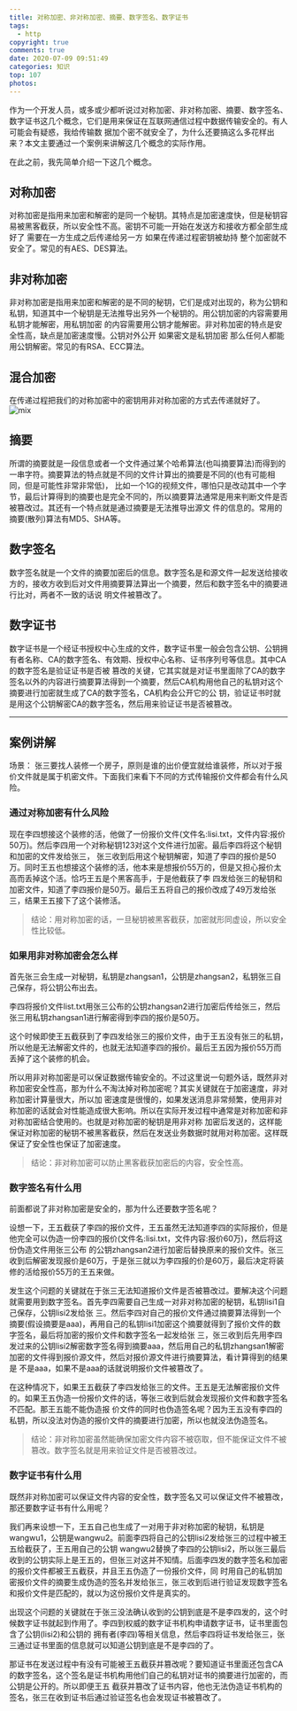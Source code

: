 ```yaml
---
title: 对称加密、非对称加密、摘要、数字签名、数字证书
tags:
  - http
copyright: true
comments: true
date: 2020-07-09 09:51:49
categories: 知识
top: 107
photos:
---
```


作为一个开发人员，或多或少都听说过对称加密、非对称加密、摘要、数字签名、数字证书这几个概念，它们是用来保证在互联网通信过程中数据传输安全的。有人可能会有疑惑，我给传输数
据加个密不就安全了，为什么还要搞这么多花样出来？本文主要通过一个案例来讲解这几个概念的实际作用。

在此之前，我先简单介绍一下这几个概念。
## 对称加密
对称加密是指用来加密和解密的是同一个秘钥。其特点是加密速度快，但是秘钥容易被黑客截获，所以安全性不高。密钥不可能一开始在发送方和接收方都全部生成好了 需要在一方生成之后传递给另一方 如果在传递过程密钥被劫持 整个加密就不安全了。常见的有AES、DES算法。

## 非对称加密
非对称加密是指用来加密和解密的是不同的秘钥，它们是成对出现的，称为公钥和私钥，知道其中一个秘钥是无法推导出另外一个秘钥的。用公钥加密的内容需要用私钥才能解密，用私钥加密
的内容需要用公钥才能解密。非对称加密的特点是安全性高，缺点是加密速度慢。公钥对外公开 如果密文是私钥加密 那么任何人都能用公钥解密。常见的有RSA、ECC算法。

## 混合加密
在传递过程把我们的对称加密中的密钥用非对称加密的方式去传递就好了。
![mix](http://cdn.mydearest.cn/blog/images/mix.png)

## 摘要
所谓的摘要就是一段信息或者一个文件通过某个哈希算法(也叫摘要算法)而得到的一串字符。摘要算法的特点就是不同的文件计算出的摘要是不同的(也有可能相同，但是可能性非常非常低)，
比如一个1G的视频文件，哪怕只是改动其中一个字节，最后计算得到的摘要也是完全不同的，所以摘要算法通常是用来判断文件是否被篡改过。其还有一个特点就是通过摘要是无法推导出源文
件的信息的。常用的摘要(散列)算法有MD5、SHA等。

## 数字签名
数字签名就是一个文件的摘要加密后的信息。数字签名是和源文件一起发送给接收方的，接收方收到后对文件用摘要算法算出一个摘要，然后和数字签名中的摘要进行比对，两者不一致的话说
明文件被篡改了。

## 数字证书
数字证书是一个经证书授权中心生成的文件，数字证书里一般会包含公钥、公钥拥有者名称、CA的数字签名、有效期、授权中心名称、证书序列号等信息。其中CA的数字签名是验证证书是否被
篡改的关键，它其实就是对证书里面除了CA的数字签名以外的内容进行摘要算法得到一个摘要，然后CA机构用他自己的私钥对这个摘要进行加密就生成了CA的数字签名，CA机构会公开它的公
钥，验证证书时就是用这个公钥解密CA的数字签名，然后用来验证证书是否被篡改。

---
<!--more-->

## 案例讲解
场景：
张三要找人装修一个房子，原则是谁的出价便宜就给谁装修，所以对于报价文件就是属于机密文件。下面我们来看下不同的方式传输报价文件都会有什么风险。

### 通过对称加密有什么风险
现在李四想接这个装修的活，他做了一份报价文件(文件名:lisi.txt，文件内容:报价50万)。然后李四用一个对称秘钥123对这个文件进行加密。最后李四将这个秘钥和加密的文件发给张三，
张三收到后用这个秘钥解密，知道了李四的报价是50万。同时王五也想接这个装修的活，他本来是想报价55万的，但是又担心报价太高而丢掉这个活。恰巧王五是个黑客高手，于是他截获了李
四发给张三的秘钥和加密文件，知道了李四报价是50万。最后王五将自己的报价改成了49万发给张三，结果王五接下了这个装修活。

> 结论：用对称加密的话，一旦秘钥被黑客截获，加密就形同虚设，所以安全性比较低。

### 如果用非对称加密会怎么样
首先张三会生成一对秘钥，私钥是zhangsan1，公钥是zhangsan2，私钥张三自己保存，将公钥公布出去。

李四将报价文件list.txt用张三公布的公钥zhangsan2进行加密后传给张三，然后张三用私钥zhangsan1进行解密得到李四的报价是50万。

这个时候即使王五截获到了李四发给张三的报价文件，由于王五没有张三的私钥，所以他是无法解密文件的，也就无法知道李四的报价。最后王五因为报价55万而丢掉了这个装修的机会。

所以用非对称加密是可以保证数据传输安全的。不过这里说一句题外话，既然非对称加密安全性高，那为什么不淘汰掉对称加密呢？其实关键就在于加密速度，非对称加密计算量很大，所以加
密速度是很慢的，如果发送消息非常频繁，使用非对称加密的话就会对性能造成很大影响。所以在实际开发过程中通常是对称加密和非对称加密结合使用的。也就是对称加密的秘钥是用非对称
加密后发送的，这样能保证对称加密的秘钥不被黑客截获，然后在发送业务数据时就用对称加密。这样既保证了安全性也保证了加密速度。

> 结论：非对称加密可以防止黑客截获加密后的内容，安全性高。

### 数字签名有什么用
前面都说了非对称加密是安全的，那为什么还要数字签名呢？

设想一下，王五截获了李四的报价文件，王五虽然无法知道李四的实际报价，但是他完全可以伪造一份李四的报价(文件名:lisi.txt，文件内容:报价60万)，然后将这份伪造文件用张三公布
的公钥zhangsan2进行加密后替换原来的报价文件。张三收到后解密发现报价是60万，于是张三就以为李四报的价是60万，最后决定将装修的活给报价55万的王五来做。

发生这个问题的关键就在于张三无法知道报价文件是否被篡改过。要解决这个问题就需要用到数字签名。首先李四需要自己生成一对非对称加密的秘钥，私钥lisi1自己保存，公钥lisi2发给张
三。然后李四对自己的报价文件通过摘要算法得到一个摘要(假设摘要是aaa)，再用自己的私钥lisi1加密这个摘要就得到了报价文件的数字签名，最后将加密的报价文件和数字签名一起发给张
三，张三收到后先用李四发过来的公钥lisi2解密数字签名得到摘要aaa，然后用自己的私钥zhangsan1解密加密的文件得到报价源文件，然后对报价源文件进行摘要算法，看计算得到的结果是
不是aaa，如果不是aaa的话就说明报价文件被篡改了。

在这种情况下，如果王五截获了李四发给张三的文件。王五是无法解密报价文件的。如果王五伪造一份报价文件的话，等张三收到后就会发现报价文件和数字签名不匹配。那王五能不能伪造报
价文件的同时也伪造签名呢？因为王五没有李四的私钥，所以没法对伪造的报价文件的摘要进行加密，所以也就没法伪造签名。

> 结论：非对称加密虽然能确保加密文件内容不被窃取，但不能保证文件不被篡改。数字签名就是用来验证文件是否被篡改过。

### 数字证书有什么用
既然非对称加密可以保证文件内容的安全性，数字签名又可以保证文件不被篡改，那还要数字证书有什么用呢？

我们再来设想一下，王五自己也生成了一对用于非对称加密的秘钥，私钥是wangwu1，公钥是wangwu2。前面李四将自己的公钥lisi2发给张三的过程中被王五给截获了，王五用自己的公钥
wangwu2替换了李四的公钥lisi2，所以张三最后收到的公钥实际上是王五的，但张三对这并不知情。后面李四发的数字签名和加密的报价文件都被王五截获，并且王五伪造了一份报价文件，同
时用自己的私钥加密报价文件的摘要生成伪造的签名并发给张三，张三收到后进行验证发现数字签名和报价文件是匹配的，就以为这份报价文件是真实的。

出现这个问题的关键就在于张三没法确认收到的公钥到底是不是李四发的，这个时候数字证书就起到作用了。李四到权威的数字证书机构申请数字证书，证书里面包含了公钥(lisi2)和公钥的
拥有者(李四)等相关信息，然后李四将证书发给张三，张三通过证书里面的信息就可以知道公钥到底是不是李四的了。

那证书在发送过程中有没有可能被王五截获并篡改呢？要知道证书里面还包含CA的数字签名，这个签名是证书机构用他们自己的私钥对证书的摘要进行加密的，而公钥是公开的。所以即便王五
截获并篡改了证书内容，他也无法伪造证书机构的签名，张三在收到证书后通过验证签名也会发现证书被篡改了。
